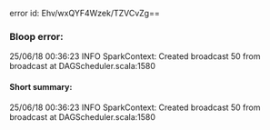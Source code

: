 error id: Ehv/wxQYF4Wzek/TZVCvZg==
### Bloop error:

25/06/18 00:36:23 INFO SparkContext: Created broadcast 50 from broadcast at DAGScheduler.scala:1580
#### Short summary: 

25/06/18 00:36:23 INFO SparkContext: Created broadcast 50 from broadcast at DAGScheduler.scala:1580